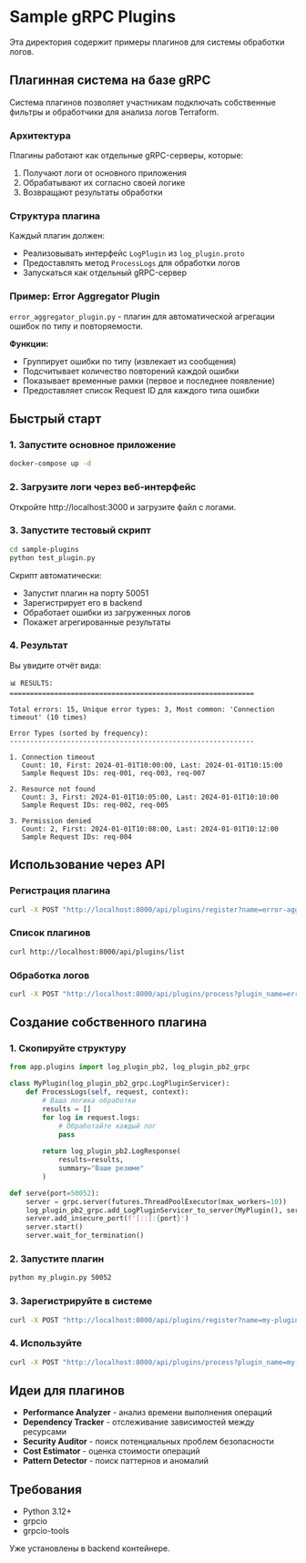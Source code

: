 # Sample gRPC Plugins

Эта директория содержит примеры плагинов для системы обработки логов.

## Плагинная система на базе gRPC

Система плагинов позволяет участникам подключать собственные фильтры и обработчики для анализа логов Terraform.

### Архитектура

Плагины работают как отдельные gRPC-серверы, которые:
1. Получают логи от основного приложения
2. Обрабатывают их согласно своей логике
3. Возвращают результаты обработки

### Структура плагина

Каждый плагин должен:
- Реализовывать интерфейс `LogPlugin` из `log_plugin.proto`
- Предоставлять метод `ProcessLogs` для обработки логов
- Запускаться как отдельный gRPC-сервер

### Пример: Error Aggregator Plugin

`error_aggregator_plugin.py` - плагин для автоматической агрегации ошибок по типу и повторяемости.

**Функции:**
- Группирует ошибки по типу (извлекает из сообщения)
- Подсчитывает количество повторений каждой ошибки
- Показывает временные рамки (первое и последнее появление)
- Предоставляет список Request ID для каждого типа ошибки

## Быстрый старт

### 1. Запустите основное приложение

```bash
docker-compose up -d
```

### 2. Загрузите логи через веб-интерфейс

Откройте http://localhost:3000 и загрузите файл с логами.

### 3. Запустите тестовый скрипт

```bash
cd sample-plugins
python test_plugin.py
```

Скрипт автоматически:
- Запустит плагин на порту 50051
- Зарегистрирует его в backend
- Обработает ошибки из загруженных логов
- Покажет агрегированные результаты

### 4. Результат

Вы увидите отчёт вида:

```
📊 RESULTS:
============================================================

Total errors: 15, Unique error types: 3, Most common: 'Connection timeout' (10 times)

Error Types (sorted by frequency):
------------------------------------------------------------

1. Connection timeout
   Count: 10, First: 2024-01-01T10:00:00, Last: 2024-01-01T10:15:00
   Sample Request IDs: req-001, req-003, req-007

2. Resource not found
   Count: 3, First: 2024-01-01T10:05:00, Last: 2024-01-01T10:10:00
   Sample Request IDs: req-002, req-005

3. Permission denied
   Count: 2, First: 2024-01-01T10:08:00, Last: 2024-01-01T10:12:00
   Sample Request IDs: req-004
```

## Использование через API

### Регистрация плагина

```bash
curl -X POST "http://localhost:8000/api/plugins/register?name=error-aggregator&address=localhost:50051"
```

### Список плагинов

```bash
curl http://localhost:8000/api/plugins/list
```

### Обработка логов

```bash
curl -X POST "http://localhost:8000/api/plugins/process?plugin_name=error-aggregator&level=error"
```

## Создание собственного плагина

### 1. Скопируйте структуру

```python
from app.plugins import log_plugin_pb2, log_plugin_pb2_grpc

class MyPlugin(log_plugin_pb2_grpc.LogPluginServicer):
    def ProcessLogs(self, request, context):
        # Ваша логика обработки
        results = []
        for log in request.logs:
            # Обработайте каждый лог
            pass
        
        return log_plugin_pb2.LogResponse(
            results=results,
            summary="Ваше резюме"
        )

def serve(port=50052):
    server = grpc.server(futures.ThreadPoolExecutor(max_workers=10))
    log_plugin_pb2_grpc.add_LogPluginServicer_to_server(MyPlugin(), server)
    server.add_insecure_port(f'[::]:{port}')
    server.start()
    server.wait_for_termination()
```

### 2. Запустите плагин

```bash
python my_plugin.py 50052
```

### 3. Зарегистрируйте в системе

```bash
curl -X POST "http://localhost:8000/api/plugins/register?name=my-plugin&address=localhost:50052"
```

### 4. Используйте

```bash
curl -X POST "http://localhost:8000/api/plugins/process?plugin_name=my-plugin"
```

## Идеи для плагинов

- **Performance Analyzer** - анализ времени выполнения операций
- **Dependency Tracker** - отслеживание зависимостей между ресурсами
- **Security Auditor** - поиск потенциальных проблем безопасности
- **Cost Estimator** - оценка стоимости операций
- **Pattern Detector** - поиск паттернов и аномалий

## Требования

- Python 3.12+
- grpcio
- grpcio-tools

Уже установлены в backend контейнере.
